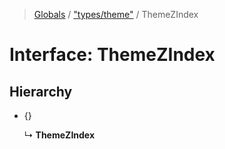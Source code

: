 > [Globals](../README.md) / ["types/theme"](../modules/_types_theme_.md) / ThemeZIndex

# Interface: ThemeZIndex

## Hierarchy

* {}

  ↳ **ThemeZIndex**
